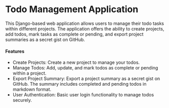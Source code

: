 # Todo Management Application
This Django-based web application allows users to manage their todo tasks within different projects. The application offers the ability to create projects, add todos, mark tasks as complete or pending, and export project summaries as a secret gist on GitHub.
#### Features
- Create Projects: Create a new project to manage your todos.
- Manage Todos: Add, update, and mark todos as complete or pending within a project.
- Export Project Summary: Export a project summary as a secret gist on GitHub. The summary includes completed and pending todos in markdown format.
- User Authentication: Basic user login functionality to manage todos securely.
